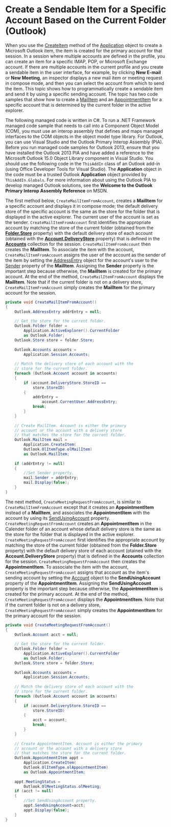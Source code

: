 
# Create a Sendable Item for a Specific Account Based on the Current Folder (Outlook)

When you use the  [CreateItem](e5fbf367-db16-5042-823e-68e6b805e612.md) method of the [Application](797003e7-ecd1-eccb-eaaf-32d6ddde8348.md) object to create a Microsoft Outlook item, the item is created for the primary account for that session. In a session where multiple accounts are defined in the profile, you can create an item for a specific IMAP, POP, or Microsoft Exchange account. If there are multiple accounts in the current profile and you create a sendable item in the user interface, for example, by clicking **New E-mail** or **New Meeting**, an inspector displays a new mail item or meeting request in compose mode, and then you can select the account from which to send the item. This topic shows how to programmatically create a sendable item and send it by using a specific sending account. The topic has two code samples that show how to create a  [MailItem](14197346-05d2-0250-fa4c-4a6b07daf25f.md) and an [AppointmentItem](204a409d-654e-27aa-643a-8344c631b82d.md) for a specific account that is determined by the current folder in the active explorer.

The following managed code is written in C#. To run a .NET Framework managed code sample that needs to call into a Component Object Model (COM), you must use an interop assembly that defines and maps managed interfaces to the COM objects in the object model type library. For Outlook, you can use Visual Studio and the Outlook Primary Interop Assembly (PIA). Before you run managed code samples for Outlook 2013, ensure that you have installed the Outlook 2013 PIA and have added a reference to the Microsoft Outlook 15.0 Object Library component in Visual Studio. You should use the following code in the  `ThisAddIn` class of an Outlook add-in (using Office Developer Tools for Visual Studio). The **Application** object in the code must be a trusted Outlook **Application** object provided by `ThisAddIn.Globals`. For more information about using the Outlook PIA to develop managed Outlook solutions, see the  **Welcome to the Outlook Primary Interop Assembly Reference** on MSDN.

The first method below,  `CreateMailItemFromAccount`, creates a  **MailItem** for a specific account and displays it in compose mode; the default delivery store of the specific account is the same as the store for the folder that is displayed in the active explorer. The current user of the account is set as the sender. `CreateMailItemFromAccount` first identifies the appropriate account by matching the store of the current folder (obtained from the **[Folder.Store](347d3031-01cf-a248-4abc-f749feb811a4.md)** property) with the default delivery store of each account (obtained with the **[Account.DeliveryStore](181d52ff-7c48-af7b-dbec-3562f1c8801b.md)** property) that is defined in the **[Accounts](2510b7d7-5062-8ea3-dda4-b544d2882a2b.md)** collection for the session. `CreateMailItemFromAccount` then creates the **MailItem**. To associate the item with the account,  `CreateMailItemFromAccount` assigns the user of the account as the sender of the item by setting the [AddressEntry](d4a0a85e-8bab-bc56-57bc-d70c3c570c8e.md) object for the account's user to the [Sender](c8afc3f8-fbf5-73b4-43f3-800e18aabb93.md) property of the **MailItem**. Assigning the  **Sender** property is the important step because otherwise, the **MailItem** is created for the primary account. At the end of the method, `CreateMailItemFromAccount` displays the **MailItem**. Note that if the current folder is not on a delivery store,  `CreateMailItemFromAccount` simply creates the **MailItem** for the primary account for the session.




```C#
private void CreateMailItemFromAccount() 
{ 
    Outlook.AddressEntry addrEntry = null; 
 
    // Get the store for the current folder. 
    Outlook.Folder folder = 
        Application.ActiveExplorer().CurrentFolder  
        as Outlook.Folder; 
    Outlook.Store store = folder.Store; 
     
    Outlook.Accounts accounts = 
        Application.Session.Accounts; 
 
    // Match the delivery store of each account with the  
    // store for the current folder. 
    foreach (Outlook.Account account in accounts) 
    { 
        if (account.DeliveryStore.StoreID ==  
            store.StoreID) 
        { 
            addrEntry = 
                account.CurrentUser.AddressEntry; 
            break; 
        } 
    } 
 
    // Create MailItem. Account is either the primary 
    // account or the account with a delivery store 
    // that matches the store for the current folder. 
    Outlook.MailItem mail = 
        Application.CreateItem( 
        Outlook.OlItemType.olMailItem) 
        as Outlook.MailItem; 
 
    if (addrEntry != null) 
    { 
        //Set Sender property. 
        mail.Sender = addrEntry; 
        mail.Display(false); 
    } 
} 

```

The next method,  `CreateMeetingRequestFromAccount`, is similar to  `CreateMailItemFromAccount` except that it creates an **AppointmentItem** instead of a **MailItem**, and associates the  **AppointmentItem** with the account by using its [SendUsingAccount](c3a73b32-c2e1-cb32-35e3-e278f78700ad.md) property. `CreateMeetingRequestFromAccount` creates an **AppointmentItem** in the Calender folder of an account whose default delivery store is the same as the store for the folder that is displayed in the active explorer. `CreateMeetingRequestFromAccount` first identifies the appropriate account by matching the store of the current folder (obtained from the **Folder.Store** property) with the default delivery store of each account (otained with the **Account.DeliveryStore** property) that is defined in the **Accounts** collection for the session. `CreateMeetingRequestFromAccount` then creates the **AppointmentItem**. To associate the item with the account,  `CreateMeetingRequestFromAccount` assigns that account as the item's sending account by setting the [Account](f624438c-4e45-2822-18b6-bfe8074a33c0.md) object to the **SendUsingAccount** property of the **AppointmentItem**. Assigning the  **SendUsingAccount** property is the important step because otherwise, the **AppointmentItem** is created for the primary account. At the end of the method, `CreateMeetingRequestFromAccount` displays the **AppointmentItem**. Note that if the current folder is not on a delivery store,  `CreateMeetingRequestFromAccount` simply creates the **AppointmentItem** for the primary account for the session.



```C#
private void CreateMeetingRequestFromAccount() 
{ 
    Outlook.Account acct = null; 
 
    // Get the store for the current folder. 
    Outlook.Folder folder = 
        Application.ActiveExplorer().CurrentFolder 
        as Outlook.Folder; 
    Outlook.Store store = folder.Store; 
 
    Outlook.Accounts accounts = 
        Application.Session.Accounts; 
 
    // Match the delivery store of each account with the  
    // store for the current folder. 
    foreach (Outlook.Account account in accounts) 
    { 
        if (account.DeliveryStore.StoreID == 
            store.StoreID) 
        { 
            acct = account; 
            break; 
        } 
    } 
  
    // Create AppointmentItem. Account is either the primary 
    // account or the account with a delivery store 
    // that matches the store for the current folder. 
    Outlook.AppointmentItem appt = 
        Application.CreateItem( 
        Outlook.OlItemType.olAppointmentItem) 
        as Outlook.AppointmentItem; 
 
    appt.MeetingStatus =  
        Outlook.OlMeetingStatus.olMeeting; 
    if (acct != null) 
    { 
        //Set SendUsingAccount property. 
        appt.SendUsingAccount=acct; 
        appt.Display(false); 
    } 
} 

```


